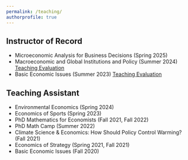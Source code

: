 ```yaml
---
permalink: /teaching/
authorprofile: true
---
```

<h2>Instructor of Record</h2>
<ul> 
  <li>Microeconomic Analysis for Business Decisions (Spring 2025)</li>
  <li>Macroeconomic and Global Institutions and Policy (Summer 2024) <a href="https://www.robertbaluja.com/assets/sr24_330rev.pdf">Teaching Evaluation</a></li>
  <li>Basic Economic Issues (Summer 2023) <a href="https://www.robertbaluja.com/assets/sr23_200rev.pdf">Teaching Evaluation</a></li>
</ul>

<h2>Teaching Assistant</h2>
<ul>
    <li>Environmental Economics (Spring 2024)</li>
    <li>Economics of Sports (Spring 2023)</li>
    <li>PhD Mathematics for Economists (Fall 2021, Fall 2022)</li>
    <li>PhD Math Camp (Summer 2022)</li>
    <li>Climate Science & Economics: How Should Policy Control Warming? (Fall 2021)</li>
    <li>Economics of Strategy (Spring 2021, Fall 2021)</li>
    <li>Basic Economic Issues (Fall 2020)</li>
</ul>
